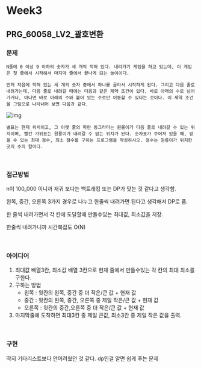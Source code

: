 # Week3

## PRG_60058_LV2_괄호변환

### 문제

```
N줄에 0 이상 9 이하의 숫자가 세 개씩 적혀 있다. 내려가기 게임을 하고 있는데, 이 게임은 첫 줄에서 시작해서 마지막 줄에서 끝나게 되는 놀이이다.

먼저 처음에 적혀 있는 세 개의 숫자 중에서 하나를 골라서 시작하게 된다. 그리고 다음 줄로 내려가는데, 다음 줄로 내려갈 때에는 다음과 같은 제약 조건이 있다. 바로 아래의 수로 넘어가거나, 아니면 바로 아래의 수와 붙어 있는 수로만 이동할 수 있다는 것이다. 이 제약 조건을 그림으로 나타내어 보면 다음과 같다.
```
![img](https://www.acmicpc.net/JudgeOnline/upload/201007/down.png)
```
별표는 현재 위치이고, 그 아랫 줄의 파란 동그라미는 원룡이가 다음 줄로 내려갈 수 있는 위치이며, 빨간 가위표는 원룡이가 내려갈 수 없는 위치가 된다. 숫자표가 주어져 있을 때, 얻을 수 있는 최대 점수, 최소 점수를 구하는 프로그램을 작성하시오. 점수는 원룡이가 위치한 곳의 수의 합이다.
```
<br>

### 접근방법
n이 100_000 이니까 재귀 보다는 백트래킹 또는 DP가 맞는 것 같다고 생각함.

왼쪽, 중간, 오른쪽 3가지 경우로 나누고 한줄씩 내려가면 된다고 생각해서 DP로 품.

한 줄씩 내려가면서 각 칸에 도달할때 만들수있는 최대값, 최소값을 저장.

한줄씩 내려가니까 시간복잡도 O(N)


<br>

### 아이디어
1. 최대값 배열3칸, 최소값 배열 3칸으로 현재 줄에서 만들수있는 각 칸의 최대 최소를 구한다.
2. 구하는 방법
    - 왼쪽 : 윗칸의 왼쪽, 중간 중 더 작은/큰 값 + 현재 값
    - 중간 : 윗칸의 왼쪽, 중간, 오른쪽 중 제일 작은/큰 값 + 현재 값
    - 오른쪽 : 윗칸의 중간,오른쪽 중 더 작은/큰 값 + 현재 값
3. 마지막줄에 도착하면 최대3칸 중 제일 큰값, 최소3칸 중 제일 작은 값을 출력.

<br>

### 구현
딱히 기타리스트보다 안어려웠던 것 같다. dp인걸 알면 쉽게 푸는 문제
